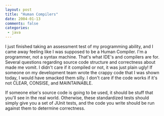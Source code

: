 ```yaml
---
layout: post
title: "Human Compilers"
date: 2004-01-13
comments: false
categories:
 - java
---
```


I just finished taking an assessment test of my programming ability, and I came away feeling like I was supposed to be a Human Compiler. I'm a programmer, not a syntax machine. That's what IDE's and compilers are for. Several questions regarding source code structure and correctness about made me vomit. I didn't care if it compiled or not, it was just plain ugly! If someone on my development team wrote the crappy code that I was shown today, I would have smacked them silly. I don't care if the code works if it's not CLEAR, CONSISE, and MAINTAINABLE.

   
If someone else's source code is going to be used, it should be stuff that you'll see in the real world. Otherwise, these standardized tests should simply give you a set of JUnit tests, and the code you write should be run against them to determine correctness.

